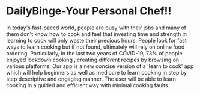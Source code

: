 # DailyBinge-Your Personal Chef!!
In today's fast-paced world, people are busy with their jobs and many of them don't know how to cook and feel that investing time and strength in learning to cook will only waste their precious hours.
People look for fast ways to learn cooking but if not found, ultimately will rely on online food ordering. 
Particularly, in the last two years of COVID-19, 73% of people enjoyed lockdown cooking , creating different recipes by browsing on various platforms. 
Our app is a new concise version of a 'learn to cook' app which will help beginners as well as mediocre to learn cooking in step by step descriptive and engaging manner.
The user will be able to learn cooking in a guided and efficient way with minimal cooking faults.

